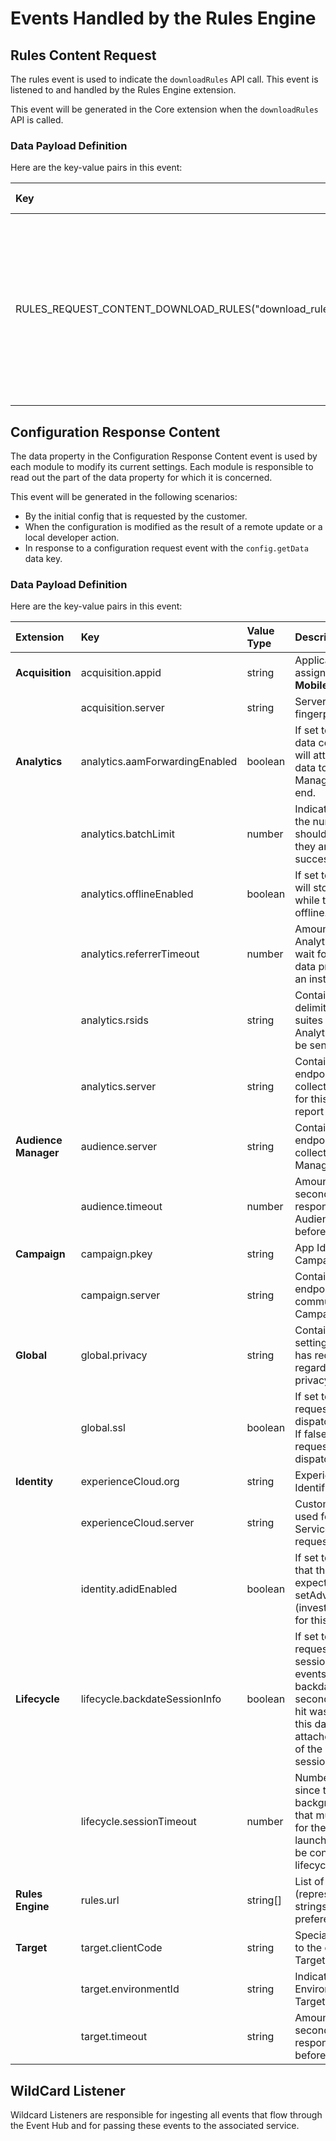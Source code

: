 # Events Handled by the Rules Engine

## Rules Content Request

The rules event is used to indicate the `downloadRules` API call. This event is listened to and handled by the Rules Engine extension.

This event will be generated in the Core extension when the `downloadRules` API is called.

### Data Payload Definition

Here are the key-value pairs in this event:

| Key | Value Type | Optional | Description |
| :--- | :--- | :--- | :--- |
| RULES\_REQUEST\_CONTENT\_DOWNLOAD\_RULES\("download\_rules"\) | boolean | Yes | Key that indicates that the Request Content event is specifically for the module to download rules from the rules url that is present in the latest configuration. |

## Configuration Response Content

The data property in the Configuration Response Content event is used by each module to modify its current settings. Each module is responsible to read out the part of the data property for which it is concerned.

This event will be generated in the following scenarios:

* By the initial config that is requested by the customer.
* When the configuration is modified as the result of a remote update or a local developer action.
* In response to a configuration request event with the `config.getData` data key.

### Data Payload Definition

Here are the key-value pairs in this event:

| **Extension** | **Key** | **Value Type** | **Description** |
| :--- | :--- | :--- | :--- |
| **Acquisition** | acquisition.appid | string | Application ID assigned by **Adobe Mobile Services** |
|  | acquisition.server | string | Server address for the fingerprinter. |
| **Analytics** | analytics.aamForwardingEnabled | boolean | If set to true, Analytics data collection servers will attempt to forward data to Audience Manager on the back end. |
|  | analytics.batchLimit | number | Indicates to Analytics the number of hits that should be stored until they are all sent in succession. |
|  | analytics.offlineEnabled | boolean | If set to true, Analytics will store its data even while the device is offline. |
|  | analytics.referrerTimeout | number | Amount of time the Analytics module will wait for acquisition data prior to sending an install hit |
|  | analytics.rsids | string | Contains a comma-delimited list of report suites to which the Analytics data should be sent |
|  | analytics.server | string | Contains the server endpoint used to collect Analytics data for this customer's report suite. |
| **Audience Manager** | audience.server | string | Contains the server endpoint used to collect Audience Manager data. |
|  | audience.timeout | number | Amount of time, in seconds, to wait for a response from Audience Manager before timing out. |
| **Campaign** | campaign.pkey | string | App Identifier in the Campaign database |
|  | campaign.server | string | Contains the server endpoint used to communicate with Campaign. |
| **Global** | global.privacy | string | Contains the default setting that the user has request with regards to data privacy. |
|  | global.ssl | boolean | If set to true, network requests should be dispatched via HTTPS. If false, network requests should be dispatched via HTTP. |
| **Identity** | experienceCloud.org | string | Experience Cloud Org Identifier |
|  | experienceCloud.server | string | Custom endpoint to be used for Visitor ID Service network requests. |
|  | identity.adidEnabled | boolean | If set to true, indicates that the SDK should expect a call to setAdvertisingIdentifier \(investigating the need for this one...\) |
| **Lifecycle** | lifecycle.backdateSessionInfo | boolean | If set to true, Analytics requests containing session info or crash events will be backdated to one second after the last hit was sent. If false, this data will be attached to the first hit of the subsequent session. |
|  | lifecycle.sessionTimeout | number | Number of seconds since the user background the app that must pass in order for the subsequent app launch \(or resume\) to be considered a new lifecycle session. |
| **Rules Engine** | rules.url | string\[\] | List of Rules endpoints \(represented as strings\), in order of preference. |
| **Target** | target.clientCode | string | Special identifier given to the customer by the Target product. |
|  | target.environmentId | string | Indicates the Environment ID for the Target customer. |
|  | target.timeout | string | Amount of time, in seconds, to wait for a response from Target before timing out. |

## WildCard Listener

Wildcard Listeners are responsible for ingesting all events that flow through the Event Hub and for passing these events to the associated service.

